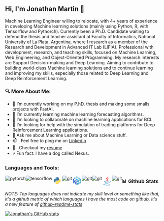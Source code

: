 ## Hi, I'm Jonathan Martin 👋
Machine Learning Engineer willing to relocate, with 4+ years of experience in developing Machine learning solutions (mainly using Python, R, with Tensorflow and Pythorch). Currently been a Ph.D. Candidate waiting to defend the thesis and teacher assistant at Faculty of Informatics, National University of La Plata, Argentina, where I research as a member of the Research and Development in Advanced IT Lab (LIFIA). Professional with development, research, and teaching skills, focused on Machine Learning, Web Engineering, and Object-Oriented Programming. My research interests are Support Decision-making and Deep Learning. Aiming to contribute to building world-class Machine learning solutions and to continue learning and improving my skills, especially those related to Deep Learning and Deep Reinforcement Learning. 

### :mag: More About Me:

- 🔭 I’m currently working on my P.hD. thesis and making some smalls projects with FastAI.
- 🌱 I’m currently learning machine learning forecasting algorithms.
- 👯 I’m looking to collaborate on machine learning applications for BCI.
- 🤔 I’m looking for help with the simulation of trading platforms for Deep Reinforcement Learning applications.
- 💬 Ask me about Machine Learning or Data science stuff.
- 📫 &nbsp; Feel free to ping me on [LinkedIn](https://www.linkedin.com/in/jonathanmartin1993/)
- 📝 &nbsp; Checkout my [resume](https://drive.google.com/file/d/1bczRtr4eRQ0zC1FAYCT-e84nQp9_KIKt/view?usp=sharing)
- ⚡ Fun fact: I have a dog called Nexus.


### Languages and Tools:
<a href="https://pytorch.org/" target="_blank"> <img align="left" src="https://www.vectorlogo.zone/logos/pytorch/pytorch-icon.svg" alt="pytorch" height="32px"/> </a> 
<a href="https://www.tensorflow.org" target="_blank"> <img align="left" src="https://www.vectorlogo.zone/logos/tensorflow/tensorflow-icon.svg" alt="tensorflow" height="32px"/> </a> 
<a href="https://www.python.org" target="_blank"><img align="left" alt="Python" height ="32px" src="https://raw.githubusercontent.com/github/explore/80688e429a7d4ef2fca1e82350fe8e3517d3494d/topics/python/python.png"></a>
<a href="https://pandas.pydata.org/" target="_blank"> <img src="https://github.com/simple-icons/simple-icons/blob/master/icons/pandas.svg" align="left" alt="git" height='32px'/> </a>
<a href="https://numpy.org/" target="_blank"> <img src="https://github.com/vscode-icons/vscode-icons/blob/master/icons/file_type_numpy.svg" align="left" alt="git" height='32px'/> </a>
<a href="https://www.r-project.org/" target="_blank"> <img src="https://www.vectorlogo.zone/logos/r-project/r-project-icon.svg" align="left" alt="git" height='32px'/> </a>
<a href="https://keras.io/" target="_blank"> <img src="https://github.com/valohai/ml-logos/blob/master/keras.svg" align="left" alt="git" height='32px'/> </a>
<a href="https://www.java.com" target="_blank"><img align="left" alt="Kotlin" height ="32px" src="https://raw.githubusercontent.com/devicons/devicon/master/icons/java/java-original.svg"></a>
<a href="https://git-scm.com/" target="_blank"> <img src="https://www.vectorlogo.zone/logos/git-scm/git-scm-icon.svg" align="left" alt="git" height='32px'/> </a>



### 📊 Github Stats

*NOTE: Top languages does not indicate my skill level or something like that, it's a github metric of which languages i have the most code on github, it's a new feature of [github-readme-stats](https://github.com/anuraghazra/github-readme-stats)*

[![Jonathan's GitHub stats](https://github-readme-stats.vercel.app/api?username=jonx18)](https://github.com/anuraghazra/github-readme-stats&show_icons=true&icon_color=2d77dc&text_color=2d77dc&title_color=2d77dc&bg_color=transparent&include_all_commits=true&count_private=true)
